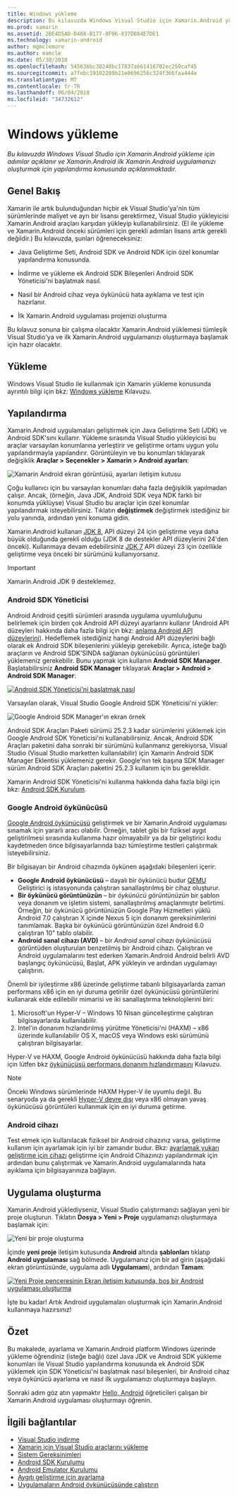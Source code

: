 ```yaml
---
title: Windows yükleme
description: Bu kılavuzda Windows Visual Studio için Xamarin.Android yükleme için adımlar açıklanır ve Xamarin.Android ilk Xamarin.Android uygulamanızı oluşturmak için yapılandırma konusunda açıklanmaktadır.
ms.prod: xamarin
ms.assetid: 2BE4D5AD-D468-B177-8F96-837D084E7DE1
ms.technology: xamarin-android
author: mgmclemore
ms.author: mamcle
ms.date: 05/30/2018
ms.openlocfilehash: 545636bc38240bc17837a661416702ec259caf45
ms.sourcegitcommit: a7febc19102209b21e0696256c324f366faa444e
ms.translationtype: MT
ms.contentlocale: tr-TR
ms.lasthandoff: 06/04/2018
ms.locfileid: "34732612"
---
```

# <a name="windows-installation"></a>Windows yükleme

_Bu kılavuzda Windows Visual Studio için Xamarin.Android yükleme için adımlar açıklanır ve Xamarin.Android ilk Xamarin.Android uygulamanızı oluşturmak için yapılandırma konusunda açıklanmaktadır._


## <a name="overview"></a>Genel Bakış

Xamarin ile artık bulunduğundan hiçbir ek Visual Studio'ya'nin tüm sürümlerinde maliyet ve ayrı bir lisansı gerektirmez, Visual Studio yükleyicisi Xamarin.Android araçları karşıdan yükleyip kullanabilirsiniz.
(El ile yükleme ve Xamarin.Android önceki sürümleri için gerekli adımları lisans artık gerekli değildir.) Bu kılavuzda, şunları öğreneceksiniz:

-   Java Geliştirme Seti, Android SDK ve Android NDK için özel konumlar yapılandırma konusunda.

-   İndirme ve yükleme ek Android SDK Bileşenleri Android SDK Yöneticisi'ni başlatmak nasıl.

-   Nasıl bir Android cihaz veya öykünücü hata ayıklama ve test için hazırlanır.

-   İlk Xamarin.Android uygulaması projenizi oluşturma

Bu kılavuz sonuna bir çalışma olacaktır Xamarin.Android yüklemesi tümleşik Visual Studio'ya ve ilk Xamarin.Android uygulamanızı oluşturmaya başlamak için hazır olacaktır.

## <a name="installation"></a>Yükleme

Windows Visual Studio ile kullanmak için Xamarin yükleme konusunda ayrıntılı bilgi için bkz: [Windows yükleme](~/cross-platform/get-started/installation/windows.md) Kılavuzu.


## <a name="configuration"></a>Yapılandırma

Xamarin.Android uygulamaları geliştirmek için Java Geliştirme Seti (JDK) ve Android SDK'sını kullanır. Yükleme sırasında Visual Studio yükleyicisi bu araçlar varsayılan konumlarına yerleştirir ve geliştirme ortamı uygun yolu yapılandırmayla yapılandırır. Görüntüleyin ve bu konumları tıklayarak değişiklik **Araçlar > Seçenekler > Xamarin > Android ayarları**:

![Xamarin Android ekran görüntüsü, ayarları iletişim kutusu](windows-images/07-settings.png)

Çoğu kullanıcı için bu varsayılan konumları daha fazla değişiklik yapılmadan çalışır. Ancak, (örneğin, Java JDK, Android SDK veya NDK farklı bir konumda yüklüyse) Visual Studio bu araçlar için özel konumlar yapılandırmak isteyebilirsiniz. Tıklatın **değiştirmek** değiştirmek istediğiniz bir yolu yanında, ardından yeni konuma gidin.

Xamarin.Android kullanan [JDK 8](http://www.oracle.com/technetwork/java/javase/downloads/jdk8-downloads-2133151.html), API düzeyi 24 için geliştirme veya daha büyük olduğunda gerekli olduğu (JDK 8 de destekler API düzeylerini 24'den önceki). Kullanmaya devam edebilirsiniz [JDK 7](http://www.oracle.com/technetwork/java/javase/downloads/jdk7-downloads-1880260.html) API düzeyi 23 için özellikle geliştirme veya önceki bir sürümünü kullanıyorsanız.

> [!IMPORTANT]
> Xamarin.Android JDK 9 desteklemez.


### <a name="android-sdk-manager"></a>Android SDK Yöneticisi

Android Android çeşitli sürümleri arasında uygulama uyumluluğunu belirlemek için birden çok Android API düzeyi ayarlarını kullanır (Android API düzeyleri hakkında daha fazla bilgi için bkz: [anlama Android API düzeylerini](~/android/app-fundamentals/android-api-levels.md)).
Hedeflemek istediğiniz hangi Android API düzeylerini bağlı olarak ek Android SDK bileşenlerini yükleyip gerekebilir. Ayrıca, isteğe bağlı araçların ve Android SDK'SINDA sağlanan öykünücüsü görüntüleri yüklemeniz gerekebilir. Bunu yapmak için kullanın **Android SDK Manager**. Başlatabilirsiniz **Android SDK Manager** tıklayarak **Araçlar > Android > Android SDK Manager**:

[![Android SDK Yöneticisi'ni başlatmak nasıl](windows-images/08-sdk-manager-sml.png)](windows-images/08-sdk-manager.png#lightbox)

Varsayılan olarak, Visual Studio Google Android SDK Yöneticisi'ni yükler:

![Google Android SDK Manager'ın ekran örnek](windows-images/09-google-sdk-manager.png)

Android SDK Araçları Paketi sürümü 25.2.3 kadar sürümlerini yüklemek için Google Android SDK Yöneticisi'ni kullanabilirsiniz. Ancak, Android SDK Araçları paketini daha sonraki bir sürümünü kullanmanız gerekiyorsa, Visual Studio (Visual Studio marketten kullanılabilir) için Xamarin Android SDK Manager Eklentisi yüklemeniz gerekir. Google'nın tek başına SDK Manager sürüm Android SDK Araçları paketini 25.2.3 kullanım için bu gereklidir. 

Xamarin Android SDK Yöneticisi'ni kullanma hakkında daha fazla bilgi için bkz: [Android SDK Kurulum](~/android/get-started/installation/android-sdk.md).

### <a name="google-android-emulator"></a>Google Android öykünücüsü

[Google Android öykünücüsü](https://developer.android.com/studio/run/emulator) geliştirmek ve bir Xamarin.Android uygulaması sınamak için yararlı aracı olabilir. Örneğin, tablet gibi bir fiziksel aygıt geliştirilmesi sırasında kullanıma hazır olmayabilir ya da bir geliştirici kodu kaydetmeden önce bilgisayarlarında bazı tümleştirme testleri çalıştırmak isteyebilirsiniz.

Bir bilgisayarı bir Android cihazında öykünen aşağıdaki bileşenleri içerir:

* **Google Android öykünücüsü** &ndash; dayalı bir öykünücü budur [QEMU](https://www.qemu.org/) Geliştirici iş istasyonunda çalıştıran sanallaştırılmış bir cihaz oluşturur.
* **Bir öykünücü görüntünüzün** &ndash; bir _öykünücü görüntünüzün_ bir şablon veya donanım ve işletim sistemi, sanallaştırılmış amaçlanmıştır belirtimi. Örneğin, bir öykünücü görüntünüzün Google Play Hizmetleri yüklü Android 7.0 çalıştıran X içinde Nexus 5 için donanım gereksinimlerini tanımlamak. Başka bir öykünücü görüntünüzün özel Android 6.0 çalıştıran 10" tablo olabilir.
* **Android sanal cihazı (AVD)** &ndash; bir _Android sanal cihazı_ öykünücüsü görüntüden oluşturulan benzetilmiş bir Android cihazı. Çalıştıran ve Android uygulamalarını test ederken Xamarin.Android Android belirli AVD başlangıç öykünücüsü, Başlat, APK yükleyin ve ardından uygulamayı çalıştırın.

Önemli bir iyileştirme x86 üzerinde geliştirme tabanlı bilgisayarlarda zaman performans x86 için en iyi duruma getirilir özel öykünücüsü görüntülerini kullanarak elde edilebilir mimarisi ve iki sanallaştırma teknolojilerini biri:

1. Microsoft'un Hyper-V &ndash; Windows 10 Nisan güncelleştirme çalıştıran bilgisayarlarda kullanılabilir.
2. Intel'in donanım hızlandırılmış yürütme Yöneticisi'ni (HAXM) &ndash; x86 üzerinde kullanılabilir OS X, macOS veya Windows eski sürümünü çalıştıran bilgisayarlar.

Hyper-V ve HAXM, Google Android öykünücüsü hakkında daha fazla bilgi için lütfen bkz [öykünücüsü performans donanım hızlandırmasını](~/android/get-started/installation/android-emulator/hardware-acceleration.md) Kılavuzu.

> [!NOTE]
> Önceki Windows sürümlerinde HAXM Hyper-V ile uyumlu değil. Bu senaryoda ya da gerekli [Hyper-V devre dışı](~/android/deploy-test/debugging/android-sdk-emulator/troubleshooting.md#disabling-hyper-v) veya x86 olmayan yavaş öykünücüsü görüntüleri kullanmak için en iyi duruma getirme.


<a name="device" />

### <a name="android-device"></a>Android cihazı

Test etmek için kullanılacak fiziksel bir Android cihazınız varsa, geliştirme kullanım için ayarlamak için iyi bir zamandır budur. Bkz: [ayarlamak yukarı geliştirme için cihazı](~/android/get-started/installation/set-up-device-for-development.md) geliştirme için Android Cihazınızı yapılandırmak için ardından bunu çalıştırmak ve Xamarin.Android uygulamalarında hata ayıklama için bilgisayarınıza bağlayın.


## <a name="create-an-application"></a>Uygulama oluşturma

Xamarin.Android yüklediyseniz, Visual Studio çalıştırmanızı sağlayan yeni bir proje oluşturun. Tıklatın **Dosya > Yeni > Proje** uygulamanızı oluşturmaya başlamak için:

![Yeni bir proje oluşturma](windows-images/10-new-project.png)

İçinde **yeni proje** iletişim kutusunda **Android** altında **şablonları** tıklatıp **Android uygulaması** sağ bölmede. Uygulamanız için bir ad girin (aşağıdaki ekran görüntüsünde, uygulama adlı **Uygulamam**), ardından **Tamam**:

[![Yeni Proje penceresinin Ekran iletişim kutusunda, boş bir Android uygulaması oluşturma](windows-images/11-first-app-sml.w157.png)](windows-images/11-first-app.w157.png#lightbox)

İşte bu kadar! Artık Android uygulamaları oluşturmak için Xamarin.Android kullanmaya hazırsınız!


## <a name="summary"></a>Özet

Bu makalede, ayarlama ve Xamarin.Android platform Windows üzerinde yükleme öğrendiniz (isteğe bağlı) özel Java JDK ve Android SDK yükleme konumları ile Visual Studio yapılandırma konusunda ek Android SDK yüklemek için SDK Yöneticisi'ni başlatmak nasıl bileşenleri, bir Android cihaz veya öykünücü ayarlama ve nasıl ilk uygulamanızı oluşturmaya başlayın.

Sonraki adım göz atın yapmaktır [Hello, Android](~/android/get-started/hello-android/index.md) öğreticileri çalışan bir Xamarin.Android uygulaması oluşturmayı öğrenin.


## <a name="related-links"></a>İlgili bağlantılar

- [Visual Studio indirme](https://www.visualstudio.com/vs/)
- [Xamarin için Visual Studio araçlarını yükleme](~/cross-platform/get-started/installation/windows.md)
- [Sistem Gereksinimleri](~/cross-platform/get-started/requirements.md)
- [Android SDK Kurulumu](~/android/get-started/installation/android-sdk.md)
- [Android Emulator Kurulumu](~/android/get-started/installation/android-emulator/index.md)
- [Aygıtı geliştirme için ayarlama](~/android/get-started/installation/set-up-device-for-development.md)
- [Uygulamaların Android öykünücüsünde çalıştırın](https://developer.android.com/studio/run/emulator#Requirements)
